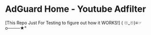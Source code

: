 # AdGuard Home - Youtube Adfilter
[This Repo Just For Testing to figure out how it WORKS!]
( ☉_☉)≡☞o────★°
